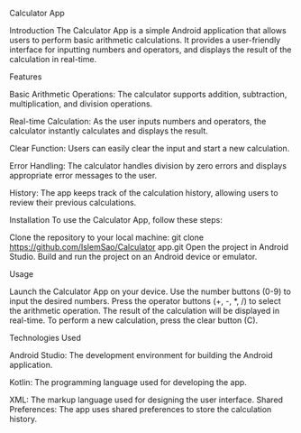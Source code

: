 Calculator App

Introduction
The Calculator App is a simple Android application that allows users to perform basic arithmetic calculations. It provides a user-friendly interface for inputting numbers and operators, and displays the result of the calculation in real-time.

Features

Basic Arithmetic Operations: The calculator supports addition, subtraction, multiplication, and division operations.

Real-time Calculation: As the user inputs numbers and operators, the calculator instantly calculates and displays the result.

Clear Function: Users can easily clear the input and start a new calculation.

Error Handling: The calculator handles division by zero errors and displays appropriate error messages to the user.

History: The app keeps track of the calculation history, allowing users to review their previous calculations.

Installation
To use the Calculator App, follow these steps:

Clone the repository to your local machine: git clone https://github.com/IslemSao/Calculator app.git
Open the project in Android Studio.
Build and run the project on an Android device or emulator.

Usage

Launch the Calculator App on your device.
Use the number buttons (0-9) to input the desired numbers.
Press the operator buttons (+, -, *, /) to select the arithmetic operation.
The result of the calculation will be displayed in real-time.
To perform a new calculation, press the clear button (C).

Technologies Used

Android Studio: The development environment for building the Android application.

Kotlin: The programming language used for developing the app.

XML: The markup language used for designing the user interface.
Shared Preferences: The app uses shared preferences to store the calculation history.
